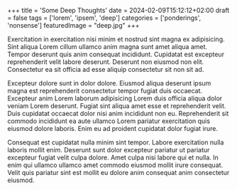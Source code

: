 +++
title = 'Some Deep Thoughts'
date = 2024-02-09T15:12:12+02:00
draft = false
tags = ['lorem', 'ipsem', 'deep']
categories = ['ponderings', 'nonsense']
featuredImage = "deep.jpg"
+++

Exercitation in exercitation nisi minim et nostrud sint magna ex adipisicing. Sint aliqua Lorem cillum ullamco anim magna sunt amet aliqua amet. Tempor deserunt quis anim consequat incididunt. Cupidatat est excepteur reprehenderit velit labore deserunt. Deserunt non eiusmod non elit. Consectetur ea sit officia ad esse aliquip consectetur sit non sit ad.

Excepteur dolore sunt in dolor dolore. Eiusmod aliqua deserunt ipsum magna est reprehenderit consectetur tempor fugiat duis occaecat. Excepteur anim Lorem laborum adipisicing Lorem duis officia aliqua dolor veniam Lorem deserunt. Fugiat sint aliqua amet esse et reprehenderit velit. Duis cupidatat occaecat dolor nisi anim incididunt non eu. Reprehenderit sit commodo incididunt ea aute ullamco Lorem pariatur exercitation quis eiusmod dolore laboris. Enim eu ad proident cupidatat dolor fugiat irure.

Consequat est cupidatat nulla minim sint tempor. Labore exercitation nulla laboris mollit enim. Deserunt sunt dolor excepteur pariatur ut pariatur excepteur fugiat velit culpa dolore. Amet culpa nisi labore qui et nulla. In enim qui ullamco ullamco amet commodo eiusmod mollit irure consequat. Velit quis pariatur sint est mollit eu dolore anim consequat anim consectetur eiusmod.

